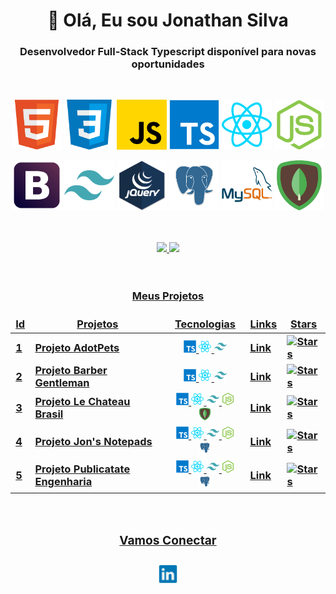 
<h1 align="center">👋 Olá, Eu sou Jonathan Silva</h1>
<h3 align="center">Desenvolvedor Full-Stack Typescript disponível para novas oportunidades</h3>
<br>
<p align="center">
<img src="html.png" alt="HTML" width="80" height="80" />
<img src="css.png" alt="CSS" width="80" height="80" />
<img src="javascript.png" alt="Javascript" width="80" height="80" />
<img src="typescript.png" alt="Typescript" width="80" height="80" />
<img src="react.png" alt="React" width="80" height="80" />
<img src="node.png" alt="Node" width="80" height="80" />
</p>
<p align="center">
<img src="bootstrap.png" alt="Bootstrap" width="80" height="80" />
<img src="tailwind.png" alt="Tailwind" width="80" height="80" />
<img src="jquery.png" alt="Jquery" width="80" height="80" />
<img src="postgre.png" alt="PostgreSQL" width="80" height="80" />
<img src="mysql.png" alt="MySQL" width="80" height="80" />
<img src="mongo.png" alt="MongoDB" width="80" height="80" />
</p>
<br>
<br>
<div align="center">
<a href="https://github.com/jonalvesilva">
<img loading="lazy" height="180em" src="https://github-readme-stats.vercel.app/api/top-langs/?username=jonalvesilva&layout=compact&langs_count=7&theme=react"/>
<img loading="lazy" height="180em" src="https://github-readme-stats.vercel.app/api?username=jonalvesilva&show_icons=true&theme=react&include_all_commits=true&count_private=true"/>
</div>
<br>
<br>

<h3 align="center">Meus Projetos<h3/>

<table align="center" width=1000>
    <thead align="center">
        <tr border: none;>
          <td><b>Id</b></td>
	        <td><b>Projetos</b></td>
	        <td><b>Tecnologias</b></td>
	        <td><b>Links</b></td>
          <td><b>Stars</b></td>
        </tr>
      <tbody>
        <tr>
	        <td>1</td>
          <td>Projeto AdotPets</td>
	        <td align="center">
            <img src="typescript.png" alt="Typescript" width="20" height="20" />
            <img src="react.png" alt="React" width="20" height="20" />
            <img src="tailwind.png" alt="Tailwind" width="20" height="20" />
          </td>
	        <td><a href="https://github.com/Jonalvesilva/Projeto_AdotPets" target="_blank"><b>Link</b></a></td>
	        <td><img alt="Stars" src="https://img.shields.io/github/stars/jonalvesilva/projeto_adotPets?style=flat-square&labelColor=343b41" /></td>
        </tr>
        <tr>
	        <td>2</td>
          <td>Projeto Barber Gentleman</td>
	        <td align="center">
            <img src="typescript.png" alt="Typescript" width="20" height="20" />
            <img src="react.png" alt="React" width="20" height="20" />
            <img src="tailwind.png" alt="Tailwind" width="20" height="20" />
          </td>
	        <td><a href="https://github.com/Jonalvesilva/Projeto_Barber_Gentleman" target="_blank"><b>Link</b></a></td>
	        <td><img alt="Stars" src="https://img.shields.io/github/stars/jonalvesilva/projeto_barber_gentleman?style=flat-square&labelColor=343b41" /></td>
        </tr>
        <tr>
	        <td>3</td>
          <td>Projeto Le Chateau Brasil</td>
	        <td align="center">
            <img src="typescript.png" alt="Typescript" width="20" height="20" />
            <img src="react.png" alt="React" width="20" height="20" />
            <img src="tailwind.png" alt="Tailwind" width="20" height="20" />
            <img src="node.png" alt="Node" width="20" height="20" />
            <img src="mongo.png" alt="Mongo" width="20" height="20" />
          </td>
	        <td><a href="https://github.com/Jonalvesilva/Projeto_Restaurante" target="_blank"><b>Link</b></a></td>
	        <td><img alt="Stars" src="https://img.shields.io/github/stars/jonalvesilva/projeto_restaurante?style=flat-square&labelColor=343b41" /></td>
        </tr>
        <tr>
	        <td>4</td>
          <td>Projeto Jon's Notepads</td>
	        <td align="center">
            <img src="typescript.png" alt="Typescript" width="20" height="20" />
            <img src="react.png" alt="React" width="20" height="20" />
            <img src="tailwind.png" alt="Tailwind" width="20" height="20" />
            <img src="node.png" alt="Node" width="20" height="20" />
            <img src="postgre.png" alt="Postgre" width="20" height="20" />
          </td>
	        <td><a href="https://github.com/Jonalvesilva/Projeto_Jons_Notepads" target="_blank"><b>Link</b></a></td>
	        <td><img alt="Stars" src="https://img.shields.io/github/stars/jonalvesilva/projeto_jons_notepads?style=flat-square&labelColor=343b41" /></td>
        </tr>
        <tr>
	        <td>5</td>
          <td>Projeto Publicatate Engenharia</td>
	        <td align="center">
            <img src="typescript.png" alt="Typescript" width="20" height="20" />
            <img src="react.png" alt="React" width="20" height="20" />
            <img src="tailwind.png" alt="Tailwind" width="20" height="20" />
            <img src="node.png" alt="Node" width="20" height="20" />
            <img src="postgre.png" alt="Postgre" width="20" height="20" />
          </td>
	        <td><a href="https://github.com/Jonalvesilva/Projeto_Publicatate_Funcionarios_Fornecedores_CRUD" target="_blank"><b>Link</b></a></td>
	        <td><img alt="Stars" src="https://img.shields.io/github/stars/jonalvesilva/projeto_Publicatate_Funcionarios_Fornecedores_CRUD?style=flat-square&labelColor=343b41" /></td>
        </tr>
      </tbody>
    </thead>
</table>
<br/>
    <div><h3 align="center">Vamos Conectar <h3/></div>
    <div align="center"><a href="https://www.linkedin.com/in/jonsilvaa/"><img src="linkedin.png" width=30 heigth=30/></a></div>
